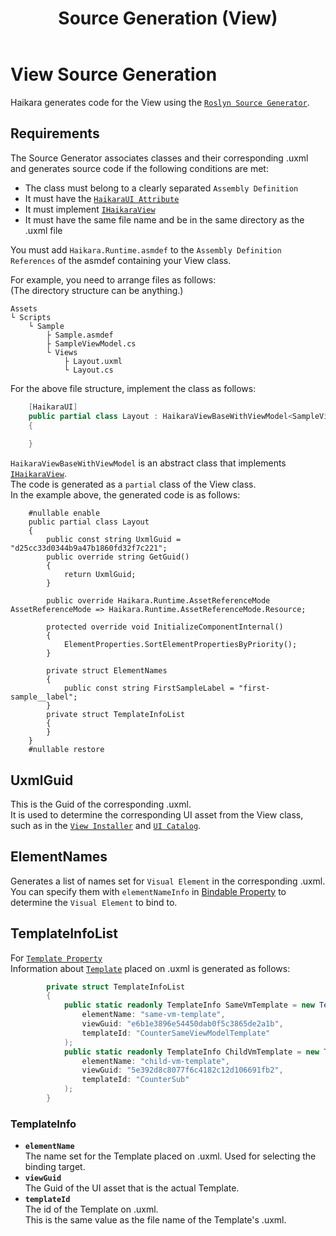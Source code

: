 ﻿---
order: -1
title: Source Generation (View)
---

# View Source Generation

Haikara generates code for the View using the [`Roslyn Source Generator`](https://docs.unity3d.com//Manual/roslyn-analyzers.html).

## Requirements

The Source Generator associates classes and their corresponding .uxml and generates source code if the following conditions are met:

- The class must belong to a clearly separated `Assembly Definition`
- It must have the [`HaikaraUI Attribute`](haikara-ui-attribute.md)
- It must implement [`IHaikaraView`](../view-classes/haikara-view.md)
- It must have the same file name and be in the same directory as the .uxml file

You must add `Haikara.Runtime.asmdef` to the `Assembly Definition References` of the asmdef containing your View class.

For example, you need to arrange files as follows:  
(The directory structure can be anything.)

```
Assets
└ Scripts
    └ Sample
        ├ Sample.asmdef
        ├ SampleViewModel.cs
        └ Views
            ├ Layout.uxml
            └ Layout.cs
```

For the above file structure, implement the class as follows:

```csharp
    [HaikaraUI]
    public partial class Layout : HaikaraViewBaseWithViewModel<SampleViewModel>
    {
    
    }
```

`HaikaraViewBaseWithViewModel` is an abstract class that implements [`IHaikaraView`](../view-classes/haikara-view.md).  
The code is generated as a `partial` class of the View class.  
In the example above, the generated code is as follows:

```
    #nullable enable
    public partial class Layout
    {
        public const string UxmlGuid = "d25cc33d0344b9a47b1860fd32f7c221";
        public override string GetGuid()
        {
            return UxmlGuid;
        }
        
        public override Haikara.Runtime.AssetReferenceMode AssetReferenceMode => Haikara.Runtime.AssetReferenceMode.Resource;
        
        protected override void InitializeComponentInternal()
        {
            ElementProperties.SortElementPropertiesByPriority();
        }
        
        private struct ElementNames
        {
            public const string FirstSampleLabel = "first-sample__label";
        }
        private struct TemplateInfoList
        {
        }
    }
    #nullable restore
```

## UxmlGuid

This is the Guid of the corresponding .uxml.  
It is used to determine the corresponding UI asset from the View class, such as in the [`View Installer`](view-installer.md) and [`UI Catalog`](ui-catalog.md).

## ElementNames

Generates a list of names set for `Visual Element` in the corresponding .uxml.  
You can specify them with `elementNameInfo` in [Bindable Property](../bindable-properties/bindable-property.md) to determine the `Visual Element` to bind to.

## TemplateInfoList

For [`Template Property`](../bindable-properties/template-property.md)  
Information about [`Template`](https://docs.unity3d.com/Manual/UIE-WritingUXMLTemplate.html) placed on .uxml is generated as follows:

```csharp
        private struct TemplateInfoList
        {
            public static readonly TemplateInfo SameVmTemplate = new TemplateInfo(
                elementName: "same-vm-template",
                viewGuid: "e6b1e3896e54450dab0f5c3865de2a1b",
                templateId: "CounterSameViewModelTemplate"
            );
            public static readonly TemplateInfo ChildVmTemplate = new TemplateInfo(
                elementName: "child-vm-template",
                viewGuid: "5e392d8c8077f6c4182c12d106691fb2",
                templateId: "CounterSub"
            );
        }
```

### TemplateInfo

- **`elementName`**  
  The name set for the Template placed on .uxml.
  Used for selecting the binding target.
- **`viewGuid`**  
  The Guid of the UI asset that is the actual Template.
- **`templateId`**  
  The id of the Template on .uxml.  
  This is the same value as the file name of the Template's .uxml.